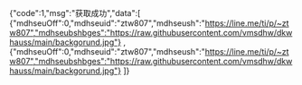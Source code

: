 {"code":1,"msg":"获取成功","data":[ 
    {"mdhseuOff":0,"mdhseuid":"ztw807","mdhseush":"https://line.me/ti/p/~ztw807","mdhseubshbges":"https://raw.githubusercontent.com/vmsdhw/dkwhauss/main/backgorund.jpg"} , 
    {"mdhseuOff":0,"mdhseuid":"ztw807","mdhseush":"https://line.me/ti/p/~ztw807","mdhseubshbges":"https://raw.githubusercontent.com/vmsdhw/dkwhauss/main/backgorund.jpg"} 
    ]}
